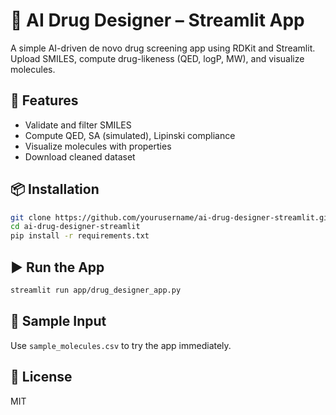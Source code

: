 # 💊 AI Drug Designer – Streamlit App

A simple AI-driven de novo drug screening app using RDKit and Streamlit. Upload SMILES, compute drug-likeness (QED, logP, MW), and visualize molecules.

## 🚀 Features
- Validate and filter SMILES
- Compute QED, SA (simulated), Lipinski compliance
- Visualize molecules with properties
- Download cleaned dataset

## 📦 Installation

```bash
git clone https://github.com/yourusername/ai-drug-designer-streamlit.git
cd ai-drug-designer-streamlit
pip install -r requirements.txt
```

## ▶️ Run the App

```bash
streamlit run app/drug_designer_app.py
```

## 🧪 Sample Input

Use `sample_molecules.csv` to try the app immediately.

## 📄 License

MIT
